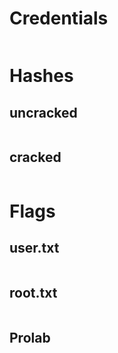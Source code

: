 # Credentials

```

```

# Hashes

## uncracked

```

```

## cracked

```

```

# Flags

## user.txt

```

```

## root.txt

```

```

## Prolab 

```

```
